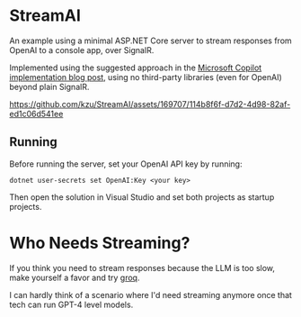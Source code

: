 # StreamAI

An example using a minimal ASP.NET Core server to stream responses 
from OpenAI to a console app, over SignalR.

Implemented using the suggested approach in the 
[Microsoft Copilot implementation blog post](https://devblogs.microsoft.com/dotnet/building-ai-powered-bing-chat-with-signalr-and-other-open-source-tools/#deep-dive-how-do-we-use-signalr),
using no third-party libraries (even for OpenAI) beyond plain SignalR.

https://github.com/kzu/StreamAI/assets/169707/114b8f6f-d7d2-4d98-82af-ed1c06d541ee

## Running

Before running the server, set your OpenAI API key by running:

```shell
dotnet user-secrets set OpenAI:Key <your key>
```

Then open the solution in Visual Studio and set both projects 
as startup projects.

# Who Needs Streaming?

If you think you need to stream responses because the LLM is too slow, make yourself a favor and try [groq](https://wow.groq.com/).

I can hardly think of a scenario where I'd need streaming anymore once that tech can run GPT-4 level models.
